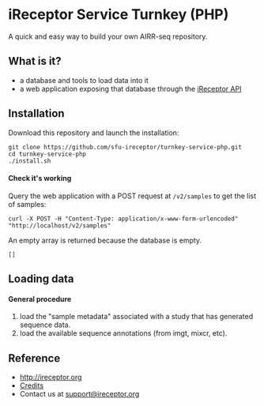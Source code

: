 # iReceptor Service Turnkey (PHP)

A quick and easy way to build your own AIRR-seq repository.

## What is it?
- a database and tools to load data into it
- a web application exposing that database through the [iReceptor API](https://github.com/sfu-ireceptor/api)

## Installation
Download this repository and launch the installation:
```
git clone https://github.com/sfu-ireceptor/turnkey-service-php.git
cd turnkey-service-php
./install.sh
```

#### Check it's working
Query the web application with a POST request at `/v2/samples` to get the list of samples:
```
curl -X POST -H "Content-Type: application/x-www-form-urlencoded" "http://localhost/v2/samples"
```

An empty array is returned because the database is empty.
```
[]
```


## Loading data

#### General procedure
1. load the "sample metadata" associated with a study that has generated sequence data.
2. load the available sequence annotations (from imgt, mixcr, etc).


## Reference
- <http://ireceptor.org>
- [Credits](docs/credits.md)
- Contact us at <support@ireceptor.org>
